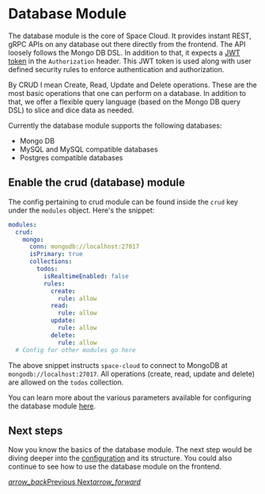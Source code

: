 # Database Module

The database module is the core of Space Cloud. It provides instant REST, gRPC APIs on any database out there directly from the frontend. The API loosely follows the Mongo DB DSL. In addition to that, it expects a [JWT token](https://jwt.io) in the `Authorization` header. This JWT token is used along with user defined security rules to enforce authentication and authorization.

By CRUD I mean Create, Read, Update and Delete operations. These are the most basic operations that one can perform on a database. In addition to that, we offer a flexible query language (based on the Mongo DB query DSL) to slice and dice data as needed.

Currently the database module supports the following databases:

- Mongo DB
- MySQL and MySQL compatible databases
- Postgres compatible databases

## Enable the crud (database) module

The config pertaining to crud module can be found inside the `crud` key under the `modules` object. Here's the snippet:

```yaml
modules:
  crud:
    mongo:
      conn: mongodb://localhost:27017
      isPrimary: true
      collections:
        todos:
          isRealtimeEnabled: false
          rules:
            create:
              rule: allow
            read:
              rule: allow
            update:
              rule: allow
            delete:
              rule: allow
  # Config for other modules go here
```

The above snippet instructs `space-cloud` to connect to MongoDB at `mongodb://localhost:27017`. All operations (create, read, update and delete) are allowed on the `todos` collection.

You can learn more about the various parameters available for configuring the database module [here](/docs/database/config).

## Next steps

Now you know the basics of the database module. The next step would be diving deeper into the [configuration](/docs/database/config) and its structure. You could also continue to see how to use the database module on the frontend.

<div class="btns-wrapper">
  <a href="/docs/user-management/overview" class="waves-effect waves-light btn primary-btn-border btn-small">
    <i class="material-icons btn-with-icon">arrow_back</i>Previous
  </a>
  <a href="/docs/database/create" class="waves-effect waves-light btn primary-btn-fill btn-small">
    Next<i class="material-icons btn-with-icon">arrow_forward</i>
  </a>
</div>
